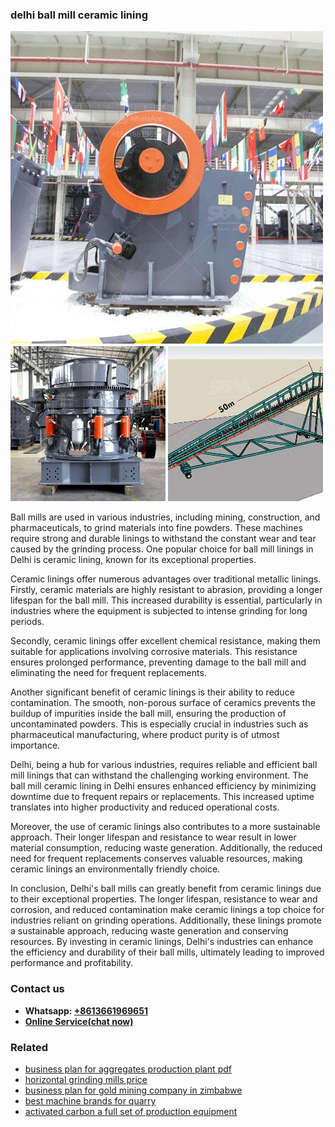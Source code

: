 <h3>delhi ball mill ceramic lining</h3><img src='1708309445.jpg' alt=''><p>Ball mills are used in various industries, including mining, construction, and pharmaceuticals, to grind materials into fine powders. These machines require strong and durable linings to withstand the constant wear and tear caused by the grinding process. One popular choice for ball mill linings in Delhi is ceramic lining, known for its exceptional properties.</p><p>Ceramic linings offer numerous advantages over traditional metallic linings. Firstly, ceramic materials are highly resistant to abrasion, providing a longer lifespan for the ball mill. This increased durability is essential, particularly in industries where the equipment is subjected to intense grinding for long periods.</p><p>Secondly, ceramic linings offer excellent chemical resistance, making them suitable for applications involving corrosive materials. This resistance ensures prolonged performance, preventing damage to the ball mill and eliminating the need for frequent replacements.</p><p>Another significant benefit of ceramic linings is their ability to reduce contamination. The smooth, non-porous surface of ceramics prevents the buildup of impurities inside the ball mill, ensuring the production of uncontaminated powders. This is especially crucial in industries such as pharmaceutical manufacturing, where product purity is of utmost importance.</p><p>Delhi, being a hub for various industries, requires reliable and efficient ball mill linings that can withstand the challenging working environment. The ball mill ceramic lining in Delhi ensures enhanced efficiency by minimizing downtime due to frequent repairs or replacements. This increased uptime translates into higher productivity and reduced operational costs.</p><p>Moreover, the use of ceramic linings also contributes to a more sustainable approach. Their longer lifespan and resistance to wear result in lower material consumption, reducing waste generation. Additionally, the reduced need for frequent replacements conserves valuable resources, making ceramic linings an environmentally friendly choice.</p><p>In conclusion, Delhi's ball mills can greatly benefit from ceramic linings due to their exceptional properties. The longer lifespan, resistance to wear and corrosion, and reduced contamination make ceramic linings a top choice for industries reliant on grinding operations. Additionally, these linings promote a sustainable approach, reducing waste generation and conserving resources. By investing in ceramic linings, Delhi's industries can enhance the efficiency and durability of their ball mills, ultimately leading to improved performance and profitability.</p><h3>Contact us</h3><ul><li><strong>Whatsapp:&nbsp;<a href="https://wa.me/8613661969651">+8613661969651</a></strong></li><li><a href="https://swt.shibang-china.com/?git&amp;zhl&amp;delhi ball mill ceramic lining"><strong>Online Service(chat now)</strong></a></li></ul><h3>Related</h3><ul><li><a href='business plan for aggregates production plant pdf.md'>business plan for aggregates production plant pdf</a></li><li><a href='horizontal grinding mills price.md'>horizontal grinding mills price</a></li><li><a href='business plan for gold mining company in zimbabwe.md'>business plan for gold mining company in zimbabwe</a></li><li><a href='best machine brands for quarry.md'>best machine brands for quarry</a></li><li><a href='activated carbon a full set of production equipment.md'>activated carbon a full set of production equipment</a></li></ul>